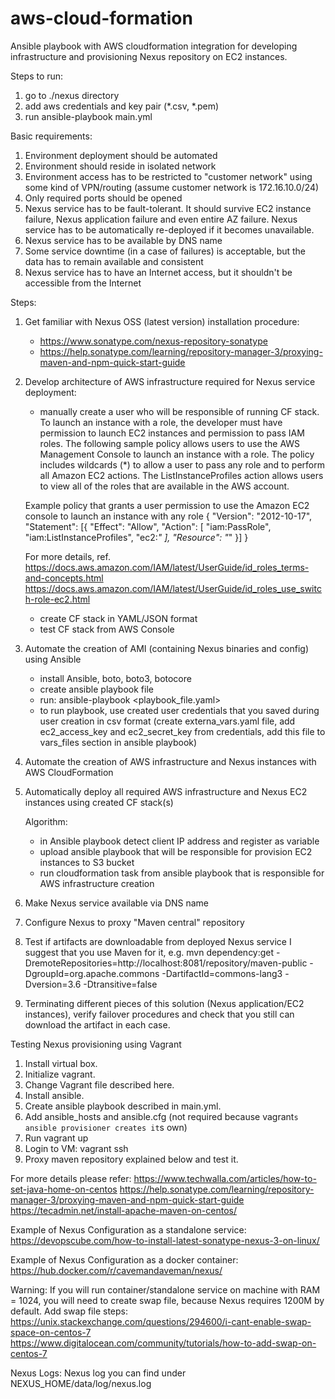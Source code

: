 # aws-cloud-formation
Ansible playbook with AWS cloudformation integration for developing infrastructure and provisioning Nexus repository on EC2 instances.

Steps to run:
1. go to ./nexus directory
2. add aws credentials and key pair (*.csv, *.pem)
3. run ansible-playbook main.yml

Basic requirements:
1. Environment deployment should be automated
2. Environment should reside in isolated network
3. Environment access has to be restricted to "customer network" using some kind of VPN/routing (assume customer network is 172.16.10.0/24)
4. Only required ports should be opened
5. Nexus service has to be fault-tolerant. It should survive EC2 instance failure, Nexus application failure and even entire AZ failure. Nexus service has to be automatically re-deployed if it becomes unavailable.
6. Nexus service has to be available by DNS name
7. Some service downtime (in a case of failures) is acceptable, but the data has to remain available and consistent
8. Nexus service has to have an Internet access, but it shouldn't be accessible from the Internet

Steps:
1. Get familiar with Nexus OSS (latest version) installation procedure:
    - https://www.sonatype.com/nexus-repository-sonatype
    - https://help.sonatype.com/learning/repository-manager-3/proxying-maven-and-npm-quick-start-guide
2.  Develop architecture of AWS infrastructure required for Nexus service deployment:
    - manually create a user who will be responsible of running CF stack. 
    To launch an instance with a role, the developer must have permission to launch EC2 instances and permission to pass IAM roles.
    The following sample policy allows users to use the AWS Management Console to launch an instance with a role. The policy includes wildcards (*) to allow a user to pass any role and to perform all Amazon EC2 actions. The ListInstanceProfiles action allows users to view all of the roles that are available in the AWS account.
    
    Example policy that grants a user permission to use the Amazon EC2 console to launch an instance with any role
     {
       "Version": "2012-10-17",
       "Statement": [{
         "Effect": "Allow",
         "Action": [
           "iam:PassRole",
           "iam:ListInstanceProfiles",
           "ec2:*"
         ],
         "Resource": "*"
       }]
     }
     
     For more details, ref. 
     https://docs.aws.amazon.com/IAM/latest/UserGuide/id_roles_terms-and-concepts.html
     https://docs.aws.amazon.com/IAM/latest/UserGuide/id_roles_use_switch-role-ec2.html
     
     - create CF stack in YAML/JSON format
     - test CF stack from AWS Console
     
3. Automate the creation of AMI (containing Nexus binaries and config) using Ansible
    - install Ansible, boto, boto3, botocore
    - create ansible playbook file
    - run: ansible-playbook <playbook_file.yaml>
    - to run playbook, use created user credentials that you saved during user creation in csv format 
    (create externa_vars.yaml file, add ec2_access_key and ec2_secret_key from credentials, add this file to vars_files 
    section in ansible playbook)
    
4. Automate the creation of AWS infrastructure and Nexus instances with AWS CloudFormation
5. Automatically deploy all required AWS infrastructure and Nexus EC2 instances using created CF stack(s)

    Algorithm:
    - in Ansible playbook detect client IP address and register as variable
    - upload ansible playbook that will be responsible for provision EC2 instances to S3 bucket
    - run cloudformation task from ansible playbook that is responsible for AWS infrastructure creation
    
    
6. Make Nexus service available via DNS name


7. Configure Nexus to proxy "Maven central" repository


8. Test if artifacts are downloadable from deployed Nexus service
     I suggest that you use Maven for it, e.g.
       mvn dependency:get -DremoteRepositories=http://localhost:8081/repository/maven-public 
       -DgroupId=org.apache.commons -DartifactId=commons-lang3 -Dversion=3.6 -Dtransitive=false


9. Terminating different pieces of this solution (Nexus application/EC2 instances), 
verify failover procedures and check that you still can download the artifact in each case.

     
Testing Nexus provisioning using Vagrant

1. Install virtual box.
2. Initialize vagrant.
3. Change Vagrant file described here.
4. Install ansible.
5. Create ansible playbook described in main.yml.
6. Add ansible_hosts and ansible.cfg (not required because vagrant`s ansible provisioner creates it`s own)
7. Run vagrant up
8. Login to VM: vagrant ssh
9. Proxy maven repository explained below and test it.

For more details please refer:
https://www.techwalla.com/articles/how-to-set-java-home-on-centos
https://help.sonatype.com/learning/repository-manager-3/proxying-maven-and-npm-quick-start-guide
https://tecadmin.net/install-apache-maven-on-centos/

Example of Nexus Configuration as a standalone service:
https://devopscube.com/how-to-install-latest-sonatype-nexus-3-on-linux/

Example of Nexus Configuration as a docker container:
https://hub.docker.com/r/cavemandaveman/nexus/

Warning:
If you will run container/standalone service on machine with RAM = 1024, you will need to create swap file,
because Nexus requires 1200M by default.
Add swap file steps:
https://unix.stackexchange.com/questions/294600/i-cant-enable-swap-space-on-centos-7
https://www.digitalocean.com/community/tutorials/how-to-add-swap-on-centos-7

Nexus Logs:
Nexus log you can find under NEXUS_HOME/data/log/nexus.log


